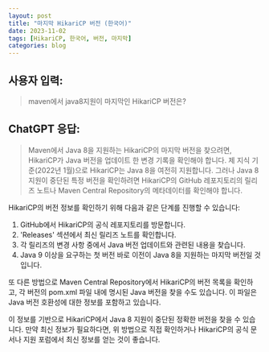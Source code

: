 ```yaml
---
layout: post
title: "마지막 HikariCP 버전 (한국어)"
date: 2023-11-02
tags: [HikariCP, 한국어, 버전, 마지막]
categories: blog
---
```


## 사용자 입력:
> maven에서 java8지원이 마지막인 HikariCP 버전은?

## ChatGPT 응답:
> Maven에서 Java 8을 지원하는 HikariCP의 마지막 버전을 찾으려면, HikariCP가 Java 버전을 업데이트 한 변경 기록을 확인해야 합니다. 제 지식 기준(2022년 1월)으로 HikariCP는 Java 8을 여전히 지원합니다. 그러나 Java 8 지원이 중단된 특정 버전을 확인하려면 HikariCP의 GitHub 레포지토리의 릴리즈 노트나 Maven Central Repository의 메타데이터를 확인해야 합니다.

HikariCP의 버전 정보를 확인하기 위해 다음과 같은 단계를 진행할 수 있습니다:

1. GitHub에서 HikariCP의 공식 레포지토리를 방문합니다.
2. 'Releases' 섹션에서 최신 릴리즈 노트를 확인합니다.
3. 각 릴리즈의 변경 사항 중에서 Java 버전 업데이트와 관련된 내용을 찾습니다.
4. Java 9 이상을 요구하는 첫 버전 바로 이전이 Java 8을 지원하는 마지막 버전일 것입니다.

또 다른 방법으로 Maven Central Repository에서 HikariCP의 버전 목록을 확인하고, 각 버전의 pom.xml 파일 내에 명시된 Java 버전을 찾을 수도 있습니다. 이 파일은 Java 버전 호환성에 대한 정보를 포함하고 있습니다.

이 정보를 기반으로 HikariCP에서 Java 8 지원이 중단된 정확한 버전을 찾을 수 있습니다. 만약 최신 정보가 필요하다면, 위 방법으로 직접 확인하거나 HikariCP의 공식 문서나 지원 포럼에서 최신 정보를 얻는 것이 좋습니다.

